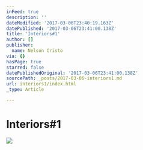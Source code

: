 ```yaml
---
inFeed: true
description: ''
dateModified: '2017-03-06T23:40:19.163Z'
datePublished: '2017-03-06T23:41:00.138Z'
title: 'Interiors#1'
author: []
publisher:
  name: Nelson Cristo
via: {}
hasPage: true
starred: false
datePublishedOriginal: '2017-03-06T23:41:00.138Z'
sourcePath: _posts/2017-03-06-interiors1.md
url: interiors1/index.html
_type: Article

---
```

# Interiors\#1
![](https://the-grid-user-content.s3-us-west-2.amazonaws.com/566a040e-19be-4676-b35d-917811886442.jpg)